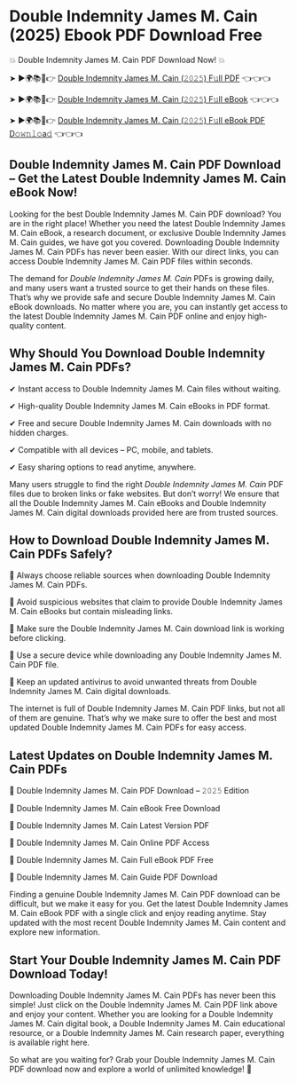 # Double Indemnity James M. Cain (2025) Ebook PDF Download Free

💥 Double Indemnity James M. Cain PDF Download Now! 💥

➤ ►🌍📚📱👉 [Double Indemnity James M. Cain (𝟸𝟶𝟸𝟻) F𝚞ll PDF](https://getpdf.xyz/double-indemnity-james-m.-cain) 👈👈👈


➤ ►🌍📚📱👉 [Double Indemnity James M. Cain (𝟸𝟶𝟸𝟻) F𝚞ll eBook](https://getpdf.xyz/double-indemnity-james-m.-cain) 👈👈👈


➤ ►🌍📚📱👉 [Double Indemnity James M. Cain (𝟸𝟶𝟸𝟻) F𝚞ll eBook PDF D𝚘𝚠𝚗𝚕𝚘a𝚍](https://getpdf.xyz/double-indemnity-james-m.-cain) 👈👈👈


## Double Indemnity James M. Cain PDF Download – Get the Latest Double Indemnity James M. Cain eBook Now!

Looking for the best Double Indemnity James M. Cain PDF download? You are in the right place! Whether you need the latest Double Indemnity James M. Cain eBook, a research document, or exclusive Double Indemnity James M. Cain guides, we have got you covered. Downloading Double Indemnity James M. Cain PDFs has never been easier. With our direct links, you can access Double Indemnity James M. Cain PDF files within seconds.

The demand for *Double Indemnity James M. Cain* PDFs is growing daily, and many users want a trusted source to get their hands on these files. That’s why we provide safe and secure Double Indemnity James M. Cain eBook downloads. No matter where you are, you can instantly get access to the latest Double Indemnity James M. Cain PDF online and enjoy high-quality content.

## Why Should You Download Double Indemnity James M. Cain PDFs?

✔ Instant access to Double Indemnity James M. Cain files without waiting.

✔ High-quality Double Indemnity James M. Cain eBooks in PDF format.

✔ Free and secure Double Indemnity James M. Cain downloads with no hidden charges.

✔ Compatible with all devices – PC, mobile, and tablets.

✔ Easy sharing options to read anytime, anywhere.

Many users struggle to find the right *Double Indemnity James M. Cain* PDF files due to broken links or fake websites. But don’t worry! We ensure that all the Double Indemnity James M. Cain eBooks and Double Indemnity James M. Cain digital downloads provided here are from trusted sources.

## How to Download Double Indemnity James M. Cain PDFs Safely?

📌 Always choose reliable sources when downloading Double Indemnity James M. Cain PDFs.

📌 Avoid suspicious websites that claim to provide Double Indemnity James M. Cain eBooks but contain misleading links.

📌 Make sure the Double Indemnity James M. Cain download link is working before clicking.

📌 Use a secure device while downloading any Double Indemnity James M. Cain PDF file.

📌 Keep an updated antivirus to avoid unwanted threats from Double Indemnity James M. Cain digital downloads.

The internet is full of Double Indemnity James M. Cain PDF links, but not all of them are genuine. That’s why we make sure to offer the best and most updated Double Indemnity James M. Cain PDFs for easy access.

## Latest Updates on Double Indemnity James M. Cain PDFs

🔹 Double Indemnity James M. Cain PDF Download – 𝟸𝟶𝟸𝟻 Edition

🔹 Double Indemnity James M. Cain eBook Free Download

🔹 Double Indemnity James M. Cain Latest Version PDF

🔹 Double Indemnity James M. Cain Online PDF Access

🔹 Double Indemnity James M. Cain Full eBook PDF Free

🔹 Double Indemnity James M. Cain Guide PDF Download

Finding a genuine Double Indemnity James M. Cain PDF download can be difficult, but we make it easy for you. Get the latest Double Indemnity James M. Cain eBook PDF with a single click and enjoy reading anytime. Stay updated with the most recent Double Indemnity James M. Cain content and explore new information.

## Start Your Double Indemnity James M. Cain PDF Download Today!

Downloading Double Indemnity James M. Cain PDFs has never been this simple! Just click on the Double Indemnity James M. Cain PDF link above and enjoy your content. Whether you are looking for a Double Indemnity James M. Cain digital book, a Double Indemnity James M. Cain educational resource, or a Double Indemnity James M. Cain research paper, everything is available right here.

So what are you waiting for? Grab your Double Indemnity James M. Cain PDF download now and explore a world of unlimited knowledge! 🚀